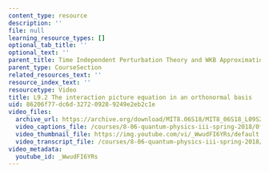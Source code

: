 ```yaml
---
content_type: resource
description: ''
file: null
learning_resource_types: []
optional_tab_title: ''
optional_text: ''
parent_title: Time Independent Perturbation Theory and WKB Approximation
parent_type: CourseSection
related_resources_text: ''
resource_index_text: ''
resourcetype: Video
title: L9.2 The interaction picture equation in an orthonormal basis
uid: 86206f77-dc6d-3272-0928-9249e2eb2c1e
video_files:
  archive_url: https://archive.org/download/MIT8.06S18/MIT8_06S18_L09S2_300k.mp4
  video_captions_file: /courses/8-06-quantum-physics-iii-spring-2018/0fd8cf336ba75e5caf89a01836a8a829_WwudFI6YRs.vtt
  video_thumbnail_file: https://img.youtube.com/vi/_WwudFI6YRs/default.jpg
  video_transcript_file: /courses/8-06-quantum-physics-iii-spring-2018/24e627fc491e61df7b6fff3a22472d10_WwudFI6YRs.pdf
video_metadata:
  youtube_id: _WwudFI6YRs
---
```


